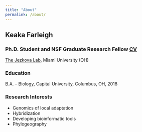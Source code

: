 ```yaml
---
title: "About"
permalink: /about/
---
```

## Keaka Farleigh 
### Ph.D. Student and NSF Graduate Research Fellow [CV]()
[The Jezkova Lab](https://caloprymnus.com/), Miami University (OH)

### Education
B.A. – Biology, Capital University, Columbus, OH, 2018  

### Research Interests
- Genomics of local adaptation 
- Hybridization 
- Developing bioinformatic tools 
- Phylogeography
